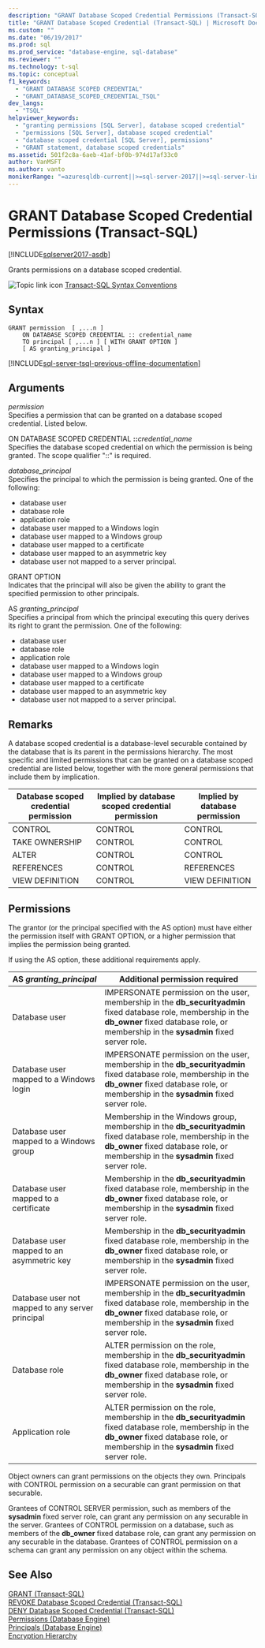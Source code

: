 ```yaml
---
description: "GRANT Database Scoped Credential Permissions (Transact-SQL)"
title: "GRANT Database Scoped Credential (Transact-SQL) | Microsoft Docs"
ms.custom: ""
ms.date: "06/19/2017"
ms.prod: sql
ms.prod_service: "database-engine, sql-database"
ms.reviewer: ""
ms.technology: t-sql
ms.topic: conceptual
f1_keywords: 
  - "GRANT DATABASE SCOPED CREDENTIAL"
  - "GRANT_DATABASE_SCOPED_CREDENTIAL_TSQL"
dev_langs: 
  - "TSQL"
helpviewer_keywords: 
  - "granting permissions [SQL Server], database scoped credential"
  - "permissions [SQL Server], database scoped credential"
  - "database scoped credential [SQL Server], permissions"
  - "GRANT statement, database scoped credentials"
ms.assetid: 501f2c8a-6aeb-41af-bf0b-974d17af33c0
author: VanMSFT
ms.author: vanto
monikerRange: "=azuresqldb-current||>=sql-server-2017||>=sql-server-linux-2017||=azuresqldb-mi-current"
---
```

# GRANT Database Scoped Credential Permissions (Transact-SQL)
[!INCLUDE[sqlserver2017-asdb](../../includes/applies-to-version/sqlserver2017-asdb.md)]

  Grants permissions on a database scoped credential. 
  
 ![Topic link icon](../../database-engine/configure-windows/media/topic-link.gif "Topic link icon") [Transact-SQL Syntax Conventions](../../t-sql/language-elements/transact-sql-syntax-conventions-transact-sql.md)  
  
## Syntax  
  
```syntaxsql
GRANT permission  [ ,...n ]    
    ON DATABASE SCOPED CREDENTIAL :: credential_name   
    TO principal [ ,...n ] [ WITH GRANT OPTION ]   
    [ AS granting_principal ]   
```  
  
[!INCLUDE[sql-server-tsql-previous-offline-documentation](../../includes/sql-server-tsql-previous-offline-documentation.md)]

## Arguments
 *permission*  
 Specifies a permission that can be granted on a database scoped credential. Listed below.  
  
 ON DATABASE SCOPED CREDENTIAL **::**_credential_name_  
 Specifies the database scoped credential on which the permission is being granted. The scope qualifier "::" is required.  
  
 *database_principal*  
 Specifies the principal to which the permission is being granted. One of the following:  
  
-   database user  
-   database role  
-   application role  
-   database user mapped to a Windows login  
-   database user mapped to a Windows group  
-   database user mapped to a certificate  
-   database user mapped to an asymmetric key  
-   database user not mapped to a server principal.  
  
GRANT OPTION  
 Indicates that the principal will also be given the ability to grant the specified permission to other principals.  
  
AS *granting_principal*  
 Specifies a principal from which the principal executing this query derives its right to grant the permission. One of the following:  
  
-   database user  
-   database role  
-   application role  
-   database user mapped to a Windows login  
-   database user mapped to a Windows group  
-   database user mapped to a certificate  
-   database user mapped to an asymmetric key  
-   database user not mapped to a server principal.  
  
## Remarks  
 A database scoped credential is a database-level securable contained by the database that is its parent in the permissions hierarchy. The most specific and limited permissions that can be granted on a database scoped credential are listed below, together with the more general permissions that include them by implication.  
  
|Database scoped credential permission|Implied by database scoped credential permission|Implied by database permission|  
|----------------------------|---------------------------------------|------------------------------------|  
|CONTROL|CONTROL|CONTROL|  
|TAKE OWNERSHIP|CONTROL|CONTROL|  
|ALTER|CONTROL|CONTROL|  
|REFERENCES|CONTROL|REFERENCES|  
|VIEW DEFINITION|CONTROL|VIEW DEFINITION|  
  
## Permissions  
 The grantor (or the principal specified with the AS option) must have either the permission itself with GRANT OPTION, or a higher permission that implies the permission being granted.  
  
 If using the AS option, these additional requirements apply.  
  
|AS *granting_principal*|Additional permission required|  
|------------------------------|------------------------------------|  
|Database user|IMPERSONATE permission on the user, membership in the **db_securityadmin** fixed database role, membership in the **db_owner** fixed database role, or membership in the **sysadmin** fixed server role.|  
|Database user mapped to a Windows login|IMPERSONATE permission on the user, membership in the **db_securityadmin** fixed database role, membership in the **db_owner** fixed database role, or membership in the **sysadmin** fixed server role.|  
|Database user mapped to a Windows group|Membership in the Windows group, membership in the **db_securityadmin** fixed database role, membership in the **db_owner** fixed database role, or membership in the **sysadmin** fixed server role.|  
|Database user mapped to a certificate|Membership in the **db_securityadmin** fixed database role, membership in the **db_owner** fixed database role, or membership in the **sysadmin** fixed server role.|  
|Database user mapped to an asymmetric key|Membership in the **db_securityadmin** fixed database role, membership in the **db_owner** fixed database role, or membership in the **sysadmin** fixed server role.|  
|Database user not mapped to any server principal|IMPERSONATE permission on the user, membership in the **db_securityadmin** fixed database role, membership in the **db_owner** fixed database role, or membership in the **sysadmin** fixed server role.|  
|Database role|ALTER permission on the role, membership in the **db_securityadmin** fixed database role, membership in the **db_owner** fixed database role, or membership in the **sysadmin** fixed server role.|  
|Application role|ALTER permission on the role, membership in the **db_securityadmin** fixed database role, membership in the **db_owner** fixed database role, or membership in the **sysadmin** fixed server role.|  
  
 Object owners can grant permissions on the objects they own. Principals with CONTROL permission on a securable can grant permission on that securable.  
  
 Grantees of CONTROL SERVER permission, such as members of the **sysadmin** fixed server role, can grant any permission on any securable in the server. Grantees of CONTROL permission on a database, such as members of the **db_owner** fixed database role, can grant any permission on any securable in the database. Grantees of CONTROL permission on a schema can grant any permission on any object within the schema.  
  
## See Also  
 [GRANT &#40;Transact-SQL&#41;](../../t-sql/statements/grant-transact-sql.md)   
 [REVOKE Database Scoped Credential (Transact-SQL)](../../t-sql/statements/revoke-database-scoped-credential-transact-sql.md)   
 [DENY Database Scoped Credential (Transact-SQL)](../../t-sql/statements/deny-database-scoped-credential-transact-sql.md)   
 [Permissions &#40;Database Engine&#41;](../../relational-databases/security/permissions-database-engine.md)   
 [Principals &#40;Database Engine&#41;](../../relational-databases/security/authentication-access/principals-database-engine.md)   
 [Encryption Hierarchy](../../relational-databases/security/encryption/encryption-hierarchy.md)  
  
  
